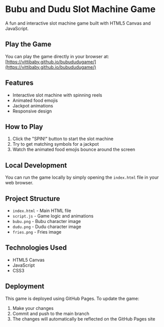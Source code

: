 # Bubu and Dudu Slot Machine Game

A fun and interactive slot machine game built with HTML5 Canvas and JavaScript.

## Play the Game

You can play the game directly in your browser at: [https://vittibaby.github.io/bubududugame/](https://vittibaby.github.io/bubududugame/)

## Features

- Interactive slot machine with spinning reels
- Animated food emojis
- Jackpot animations
- Responsive design

## How to Play

1. Click the "SPIN!" button to start the slot machine
2. Try to get matching symbols for a jackpot
3. Watch the animated food emojis bounce around the screen

## Local Development

You can run the game locally by simply opening the `index.html` file in your web browser.

## Project Structure

- `index.html` - Main HTML file
- `script.js` - Game logic and animations
- `bubu.png` - Bubu character image
- `dudu.png` - Dudu character image
- `fries.png` - Fries image

## Technologies Used

- HTML5 Canvas
- JavaScript
- CSS3

## Deployment

This game is deployed using GitHub Pages. To update the game:
1. Make your changes
2. Commit and push to the main branch
3. The changes will automatically be reflected on the GitHub Pages site 